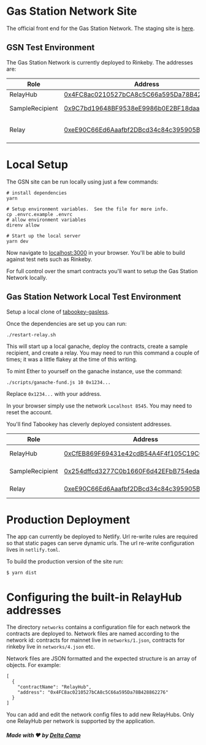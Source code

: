 # Gas Station Network Site

The official front end for the Gas Station Network.  The staging site is [here](https://gsn-staging.netlify.com).

## GSN Test Environment

The Gas Station Network is currently deployed to Rinkeby.  The addresses are:

| Role | Address | Description |
| ---- | ------- | ----------- |
| RelayHub | [0x4FC8ac0210527bCA8c5C66a595Da78B428862276](https://gsn-staging.netlify.com/relay-hubs/0x4FC8ac0210527bCA8c5C66a595Da78B428862276) | Main RelayHub contract |
| SampleRecipient | [0x9C7bd19648BF9538eE9986b0E2BF18daaA80601c](https://gsn-staging.netlify.com/recipients/0x9C7bd19648BF9538eE9986b0E2BF18daaA80601c) | Example contract that handles meta tx |
| Relay | [0xeE90C66Ed6Aaafbf2DBcd34c84c395905B5C8f20](https://gsn-staging.netlify.com/relay-hubs/0x4FC8ac0210527bCA8c5C66a595Da78B428862276/relay?relayUrl=https://rinkeby-01.gsn.openzeppelin.org) | Relay deployed to https://rinkeby-01.gsn.openzeppelin.org |

# Local Setup

The GSN site can be run locally using just a few commands:

```
# install dependencies
yarn
```

```
# Setup environment variables.  See the file for more info.
cp .envrc.example .envrc
# allow environment variables
direnv allow
```

```
# Start up the local server
yarn dev
```

Now navigate to [localhost:3000](http://localhost:3000) in your browser.  You'll be able to build against test nets such as Rinkeby.

For full control over the smart contracts you'll want to setup the Gas Station Network locally.

## Gas Station Network Local Test Environment

Setup a local clone of [tabookey-gasless](https://github.com/tabookey/tabookey-gasless).  

Once the dependencies are set up you can run:

```
./restart-relay.sh
```

This will start up a local ganache, deploy the contracts, create a sample recipient, and create a relay.  You may need to run this command a couple of times; it was a little flakey at the time of this writing.

To mint Ether to yourself on the ganache instance, use the command:

```
./scripts/ganache-fund.js 10 0x1234...
```

Replace `0x1234...` with your address.

In your browser simply use the network `Localhost 8545`.  You may need to reset the account.

You'll find Tabookey has cleverly deployed consistent addresses.

| Role | Address | Description |
| ---- | ------- | ----------- |
| RelayHub | [0xCfEB869F69431e42cdB54A4F4f105C19C080A601](http://localhost:3000/relay-hubs/0xCfEB869F69431e42cdB54A4F4f105C19C080A601) | Main RelayHub contract |
| SampleRecipient | [0x254dffcd3277C0b1660F6d42EFbB754edaBAbC2B](http://localhost:3000/recipients/0x254dffcd3277C0b1660F6d42EFbB754edaBAbC2B) | Example contract that handles meta tx |
| Relay | [0xeE90C66Ed6Aaafbf2DBcd34c84c395905B5C8f20](http://localhost:3000/relay-hubs/0xCfEB869F69431e42cdB54A4F4f105C19C080A601/relay?relayAddress=0xeE90C66Ed6Aaafbf2DBcd34c84c395905B5C8f20) | Relay deployed to http://localhost:8090 |

# Production Deployment

The app can currently be deployed to Netlify.  Url re-write rules are required so that static pages can serve dynamic urls.  The url re-write configuration lives in `netlify.toml`.

To build the production version of the site run:

```
$ yarn dist
```

# Configuring the built-in RelayHub addresses

The directory `networks` contains a configuration file for each network the contracts are deployed to.  Network files are named according to the network id: contracts for mainnet live in `networks/1.json`, contracts for rinkeby live in `networks/4.json` etc.

Network files are JSON formatted and the expected structure is an array of objects.  For example:

```
[
  {
    "contractName": "RelayHub",
    "address": "0x4FC8ac0210527bCA8c5C66a595Da78B428862276"
  }
]
```

You can add and edit the network config files to add new RelayHubs.  Only one RelayHub per network is supported by the application.

##### Made with :heart: by [Delta Camp](https://delta.camp)
